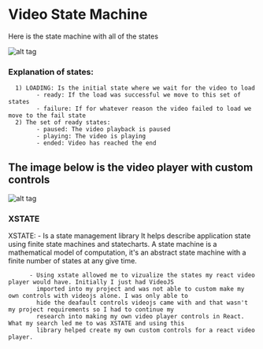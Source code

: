 # Video State Machine

Here is the state machine with all of the states

 ![alt tag](https://user-images.githubusercontent.com/44596360/101228697-ab5a3a00-3651-11eb-948f-f3e1be86fac4.png)
 ### Explanation of states:
      1) LOADING: Is the initial state where we wait for the video to load
            - ready: If the load was successful we move to this set of states
            - failure: If for whatever reason the video failed to load we move to the fail state
      2) The set of ready states:
            - paused: The video playback is paused
            - playing: The video is playing
            - ended: Video has reached the end
 
 ## The image below is the video player with custom controls
 ![alt tag](https://user-images.githubusercontent.com/44596360/101260936-3259f180-36e8-11eb-8ffe-9134feee28ee.png)
 
### XSTATE
XSTATE:
          - Is a state management library It helps describe application state using finite state machines and statecharts.
            A state machine is a mathematical model of computation, it's an abstract state machine with a finite number of 
            states at any give time.
           
          - Using xstate allowed me to vizualize the states my react video player would have. Initially I just had VideoJS 
            imported into my project and was not able to custom make my own controls with videojs alone. I was only able to 
            hide the deafault controls videojs came with and that wasn't my project requirements so I had to continue my 
            research into making my own video player controls in React. What my search led me to was XSTATE and using this 
            library helped create my own custom controls for a react video player.
            
